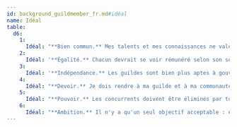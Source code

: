 ```yaml
---
id: background_guildmember_fr.md#idéal
name: Idéal
table:
  d6:
    1:
      Idéal: "**Bien commun.** Mes talents et mes connaissances ne valent que s'ils sont transmis à d'autres."
    2:
      Idéal: '**Égalité.** Chacun devrait se voir rémunéré selon son seul mérite.'
    3:
      Idéal: '**Indépendance.** Les guildes sont bien plus aptes à gouverner que tous les princes et intrigants.'
    4:
      Idéal: "**Devoir.** Je dois rendre à ma guilde et à ma communauté tout ce qu'elles m'ont apporté."
    5:
      Idéal: "**Pouvoir.** Les concurrents doivent être éliminés par tous les moyens afin d'assurer la primauté de la guilde."
    6:
      Idéal: "**Ambition.** Il n'y a qu'un seul objectif acceptable : être le meilleur."
---
```



